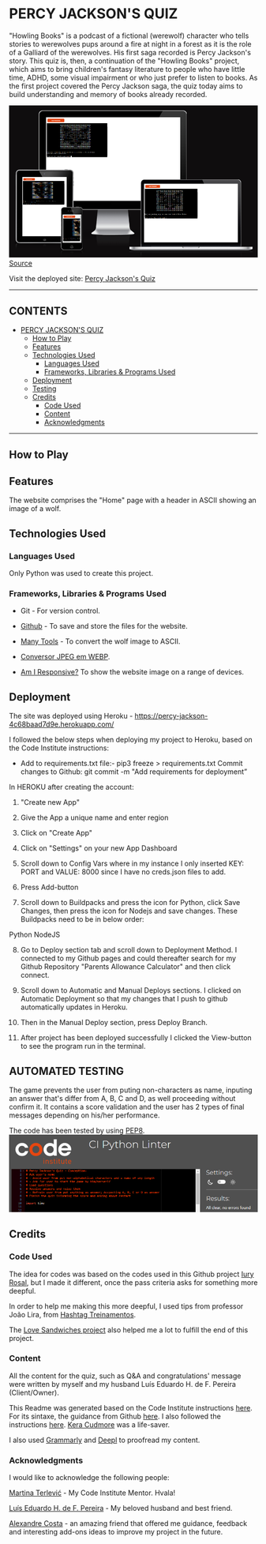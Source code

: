 # PERCY JACKSON'S QUIZ

"Howling Books" is a podcast of a fictional (werewolf) character who tells stories to werewolves pups around a fire at night in a forest as it is the role of a Galliard of the werewolves. His first saga recorded is Percy Jackson's story. This quiz is, then, a continuation of the "Howling Books" project, which aims to bring children's fantasy literature to people who have little time, ADHD, some visual impairment or who just prefer to listen to books. As the first project covered the Percy Jackson saga, the quiz today aims to build understanding and memory of books already recorded.

![General vision of my website in many types of screens](assets/images/quiz%20respons.PNG)
[Source](https://ui.dev/amiresponsive?url=https://percy-jackson-4c68baad7d9e.herokuapp.com/)

Visit the deployed site: [Percy Jackson's Quiz](https://percy-jackson-4c68baad7d9e.herokuapp.com/)

---

## CONTENTS

- [PERCY JACKSON'S QUIZ](#percy-jacksons-quiz)
  - [How to Play](#play)
  - [Features](#features)
  - [Technologies Used](#technologies-used)
    - [Languages Used](#languages-used)
    - [Frameworks, Libraries \& Programs Used](#frameworks-libraries--programs-used)
  - [Deployment](#deployment)
  - [Testing](#testing)
  - [Credits](#credits)
    - [Code Used](#code-used)
    - [Content](#content)
    - [Acknowledgments](#acknowledgments)

---

## How to Play



## Features

The website comprises the "Home" page with a header in ASCII showing an image of a wolf.


## Technologies Used

### Languages Used

Only Python was used to create this project.

### Frameworks, Libraries & Programs Used

- Git - For version control.

- [Github](https://github.com/) - To save and store the files for the website.

- [Many Tools](https://manytools.org/hacker-tools/convert-images-to-ascii-art/go/) - To convert the wolf image to ASCII.

- [Conversor JPEG em WEBP](https://onlineconvertfree.com/pt/convert-format/jpeg-to-webp/).

- [Am I Responsive?](https://ui.dev/amiresponsive) To show the website image on a range of devices.

## Deployment

The site was deployed using Heroku - <https://percy-jackson-4c68baad7d9e.herokuapp.com/>

I followed the below steps when deploying my project to Heroku, based on the Code Institute instructions:

* Add to requirements.txt file:-
pip3 freeze > requirements.txt
Commit changes to Github:
git commit -m "Add requirements for deployment”

In HEROKU after creating the account:

1. "Create new App"

2. Give the App a unique name and enter region

3. Click on "Create App"

4. Click on "Settings" on your new App Dashboard

5. Scroll down to Config Vars where in my instance I only inserted KEY: PORT and VALUE: 8000 since I have no creds.json files to add.

6. Press Add-button

7. Scroll down to Buildpacks and press the icon for Python, click Save Changes, then press the icon for Nodejs and save changes. These Buildpacks need to be in below order:

Python 
NodeJS

8. Go to Deploy section tab and scroll down to Deployment Method. I connected to my Github pages and could thereafter search for my Github Repository "Parents Allowance Calculator" and then click connect.

9. Scroll down to Automatic and Manual Deploys sections. I clicked on Automatic Deployment so that my changes that I push to github automatically updates in Heroku.

10. Then in the Manual Deploy section, press Deploy Branch.

11. After project has been deployed successfully I clicked the View-button to see the program run in the terminal.


## AUTOMATED TESTING

The game prevents the user from puting non-characters as name, inputing an answer that's differ from A, B, C and D, as well proceeding without confirm it. It contains a score validation and the user has 2 types of final messages depending on his/her performance.

The code has been tested by using [PEP8](https://pep8ci.herokuapp.com/).
![PEP8 Validation](assets/images/testing.PNG)


## Credits

### Code Used

The idea for codes was based on the codes used in this Github project [Iury Rosal](https://github.com/iuryrosal/projetos-python/blob/main/level-a/01/quiz.py), but I made it different, once the pass criteria asks for something more deepful.

In order to help me making this more deepful, I used tips from professor João Lira, from [Hashtag Treinamentos](https://www.hashtagtreinamentos.com/).

The [Love Sandwiches project](https://github.com/Code-Institute-Solutions/love-sandwiches-p5-sourcecode/tree/master) also helped me a lot to fulfill the end of this project.

### Content

All the content for the quiz, such as Q&A and congratulations' message were written by myself and my husband Luís Eduardo H. de F. Pereira (Client/Owner).

This Readme was generated based on the Code Institute instructions [here](https://github.com/Code-Institute-Solutions/SampleREADME). For its sintaxe, the guidance from Github [here](https://docs.github.com/pt/get-started/writing-on-github/getting-started-with-writing-and-formatting-on-github/basic-writing-and-formatting-syntax#syntax). I also followed the instructions [here](https://github.com/kera-cudmore/readme-examples/blob/main/README.md). [Kera Cudmore](https://github.com/kera-cudmore) was a life-saver.

I also used [Grammarly](https://app.grammarly.com/) and [Deepl](https://www.deepl.com/translator) to proofread my content.

### Acknowledgments

I would like to acknowledge the following people:

[Martina Terlević](https://www.linkedin.com/in/martinaterlevic/) - My Code Institute Mentor. Hvala!

[Luís Eduardo H. de F. Pereira](https://www.linkedin.com/in/luis-pereira-9b425452/) - My beloved husband and best friend.

[Alexandre Costa](https://www.linkedin.com/in/costa-alex/) - an amazing friend that offered me guidance, feedback and interesting add-ons ideas to improve my project in the future.